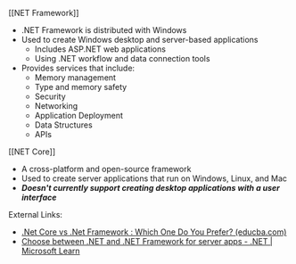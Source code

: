 [[NET Framework]]
- .NET Framework is distributed with Windows
- Used to create Windows desktop and server-based applications
	- Includes ASP.NET web applications
	- Using .NET workflow and data connection tools
- Provides services that include:
	- Memory management
	- Type and memory safety
	- Security
	- Networking
	- Application Deployment
	- Data Structures
	- APIs

[[NET Core]]
- A cross-platform and open-source framework
- Used to create server applications that run on Windows, Linux, and Mac
- ***Doesn't currently support creating desktop applications with a user interface***

External Links:
- [.Net Core vs .Net Framework : Which One Do You Prefer? (educba.com)](https://www.educba.com/dot-net-core-vs-dot-net-framework/)
- [Choose between .NET and .NET Framework for server apps - .NET | Microsoft Learn](https://learn.microsoft.com/en-us/dotnet/standard/choosing-core-framework-server)
